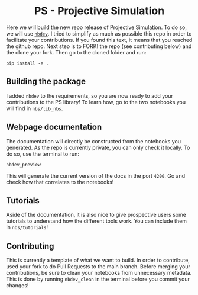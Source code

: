 
<h1 align="center">
PS - Projective Simulation
</h1>
<!-- WARNING: THIS FILE WAS AUTOGENERATED! DO NOT EDIT! -->

Here we will build the new repo release of Projective Simulation. To do
so, we will use [`nbdev`](https://nbdev.fast.ai/). I tried to simplify
as much as possible this repo in order to facilitate your contributions.
If you found this text, it means that you reached the github repo. Next
step is to FORK! the repo (see contributing below) and the clone your
fork. Then go to the cloned folder and run:

    pip install -e .

## Building the package

I added `nbdev` to the requirements, so you are now ready to add your
contributions to the PS library! To learn how, go to the two notebooks
you will find in `nbs/lib_nbs`.

## Webpage documentation

The documentation will directly be constructed from the notebooks you
generated. As the repo is currently private, you can only check it
locally. To do so, use the terminal to run:

    nbdev_preview

This will generate the current version of the docs in the port `4200`.
Go and check how that correlates to the notebooks!

## Tutorials

Aside of the documentation, it is also nice to give prospective users
some tutorials to understand how the different tools work. You can
include them in `nbs/tutorials`!

## Contributing

This is currently a template of what we want to build. In order to
contribute, used your fork to do Pull Requests to the main branch.
Before merging your contributions, be sure to clean your notebooks from
unnecessary metadata. This is done by running `nbdev_clean` in the
terminal before you commit your changes!
